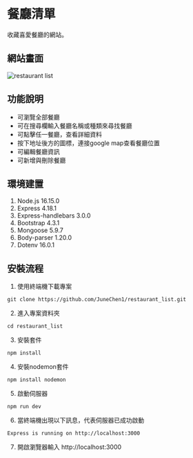 # 餐廳清單
收藏喜愛餐廳的網站。
## 網站畫面
![restaurant list](https://user-images.githubusercontent.com/103798145/169940778-32cec4eb-cecb-46c2-8d13-5ba92ca1f424.jpg)
## 功能說明
+ 可瀏覽全部餐廳
+ 可在搜尋欄輸入餐廳名稱或種類來尋找餐廳
+ 可點擊任一餐廳，查看詳細資料
+ 按下地址後方的圖標，連接google map查看餐廳位置
+ 可編輯餐廳資訊
+ 可新增與刪除餐廳
## 環境建置
1. Node.js 16.15.0
2. Express 4.18.1
3. Express-handlebars 3.0.0
4. Bootstrap 4.3.1
5. Mongoose 5.9.7
6. Body-parser 1.20.0
7. Dotenv 16.0.1
## 安裝流程
1. 使用終端機下載專案
```
git clone https://github.com/JuneChen1/restaurant_list.git
```
2. 進入專案資料夾
```
cd restaurant_list
```
3. 安裝套件
```
npm install
```
4. 安裝nodemon套件
```
npm install nodemon
```
5. 啟動伺服器
```
npm run dev
```
6. 當終端機出現以下訊息，代表伺服器已成功啟動
```
Express is running on http://localhost:3000
```
7. 開啟瀏覽器輸入 http://localhost:3000
